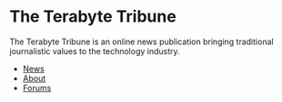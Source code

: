 # The Terabyte Tribune
The Terabyte Tribune is an online news publication bringing traditional journalistic values to the technology industry.

- [News](https://terabytetribune.com)
- [About](https://company.terabytetribune.com)
- [Forums](https://forums.terabytetribune.com)
